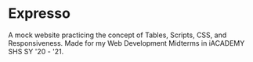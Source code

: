 # Expresso
A mock website practicing the concept of Tables, Scripts, CSS, and Responsiveness. Made for my Web Development Midterms in iACADEMY SHS SY '20 - '21. 
